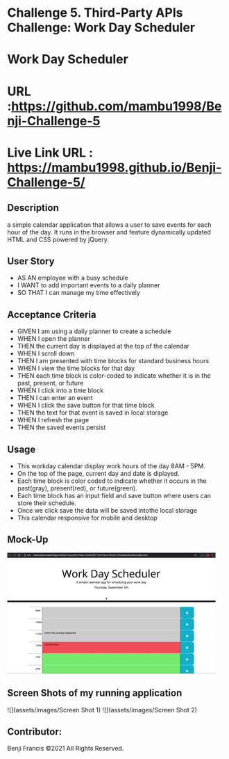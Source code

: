 # Challenge 5. Third-Party APIs Challenge: Work Day Scheduler

# Work Day Scheduler

# URL :https://github.com/mambu1998/Benji-Challenge-5

# Live Link URL : https://mambu1998.github.io/Benji-Challenge-5/

## Description

a simple calendar application that allows a user to save events for each hour of the day. It runs in the browser and feature dynamically updated HTML and CSS powered by jQuery.

## User Story

- AS AN employee with a busy schedule
- I WANT to add important events to a daily planner
- SO THAT I can manage my time effectively

## Acceptance Criteria

- GIVEN I am using a daily planner to create a schedule
- WHEN I open the planner
- THEN the current day is displayed at the top of the calendar
- WHEN I scroll down
- THEN I am presented with time blocks for standard business hours
- WHEN I view the time blocks for that day
- THEN each time block is color-coded to indicate whether it is in the past, present, or future
- WHEN I click into a time block
- THEN I can enter an event
- WHEN I click the save button for that time block
- THEN the text for that event is saved in local storage
- WHEN I refresh the page
- THEN the saved events persist

## Usage

- This workday calendar display work hours of the day 8AM - 5PM.
- On the top of the page, current day and date is diplayed.
- Each time block is color coded to indicate whether it occurs in the past(gray), present(red), or future(green).
- Each time block has an input field and save button where users can store their schedule.
- Once we click save the data will be saved intothe local storage
- This calendar responsive for mobile and desktop

## Mock-Up

![](assets/images/05-third-party-apis-homework-demo.gif)

## Screen Shots of my running application

![](assets/images/Screen Shot 1)
![](assets/images/Screen Shot 2)

## Contributor:

Benji Francis ©2021 All Rights Reserved.
